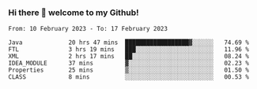 ### Hi there 👋 welcome to my Github! 

<!--START_SECTION:waka-->

```text
From: 10 February 2023 - To: 17 February 2023

Java             20 hrs 47 mins  ██████████████████▓░░░░░░   74.69 %
FTL              3 hrs 19 mins   ███░░░░░░░░░░░░░░░░░░░░░░   11.96 %
XML              2 hrs 17 mins   ██░░░░░░░░░░░░░░░░░░░░░░░   08.24 %
IDEA_MODULE      37 mins         ▓░░░░░░░░░░░░░░░░░░░░░░░░   02.23 %
Properties       25 mins         ▒░░░░░░░░░░░░░░░░░░░░░░░░   01.50 %
CLASS            8 mins          ░░░░░░░░░░░░░░░░░░░░░░░░░   00.53 %
```

<!--END_SECTION:waka-->
